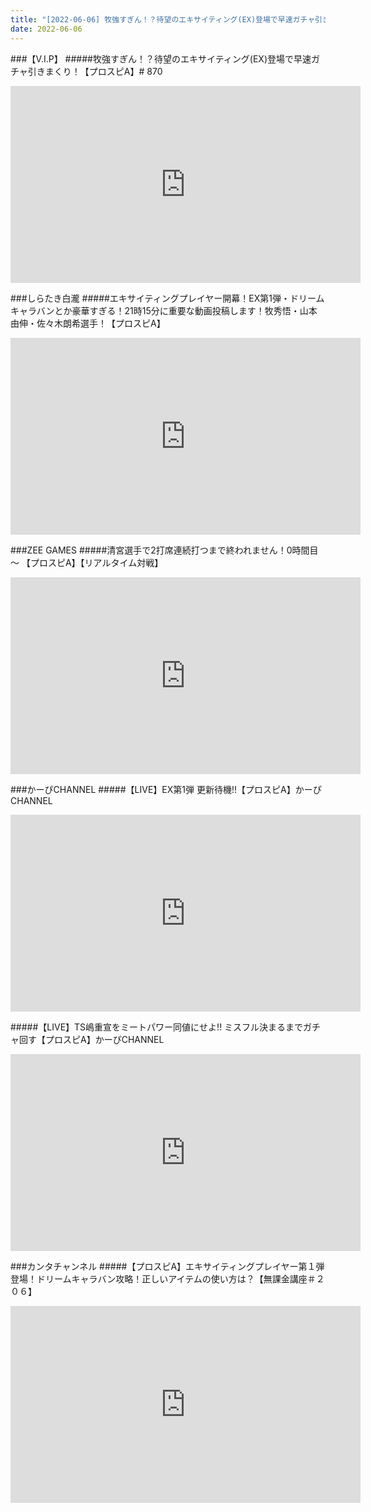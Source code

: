 ```yaml
---
title: "[2022-06-06] 牧強すぎん！？待望のエキサイティング(EX)登場で早速ガチャ引きまくり！【プロスピA】# 870 他"
date: 2022-06-06
---
```

###【V.I.P】
#####牧強すぎん！？待望のエキサイティング(EX)登場で早速ガチャ引きまくり！【プロスピA】# 870
<iframe width="560" height="315" src="https://www.youtube.com/embed/JRoYaMCvdy0" frameborder="0" allow="accelerometer; autoplay; clipboard-write; encrypted-media; gyroscope; picture-in-picture" allowfullscreen></iframe>

###しらたき白瀧
#####エキサイティングプレイヤー開幕！EX第1弾・ドリームキャラバンとか豪華すぎる！21時15分に重要な動画投稿します！牧秀悟・山本由伸・佐々木朗希選手！【プロスピA】
<iframe width="560" height="315" src="https://www.youtube.com/embed/kCdpZ5UMgZ0" frameborder="0" allow="accelerometer; autoplay; clipboard-write; encrypted-media; gyroscope; picture-in-picture" allowfullscreen></iframe>

###ZEE GAMES
#####清宮選手で2打席連続打つまで終われません！0時間目～ 【プロスピA】【リアルタイム対戦】
<iframe width="560" height="315" src="https://www.youtube.com/embed/iSicseIHo4M" frameborder="0" allow="accelerometer; autoplay; clipboard-write; encrypted-media; gyroscope; picture-in-picture" allowfullscreen></iframe>

###かーぴCHANNEL
#####【LIVE】EX第1弾 更新待機!!【プロスピA】かーぴCHANNEL
<iframe width="560" height="315" src="https://www.youtube.com/embed/bWpikbozTmQ" frameborder="0" allow="accelerometer; autoplay; clipboard-write; encrypted-media; gyroscope; picture-in-picture" allowfullscreen></iframe>

#####【LIVE】TS嶋重宣をミートパワー同値にせよ!! ミスフル決まるまでガチャ回す【プロスピA】かーぴCHANNEL
<iframe width="560" height="315" src="https://www.youtube.com/embed/ARNPZ-hhHIk" frameborder="0" allow="accelerometer; autoplay; clipboard-write; encrypted-media; gyroscope; picture-in-picture" allowfullscreen></iframe>

###カンタチャンネル
#####【プロスピA】エキサイティングプレイヤー第１弾登場！ドリームキャラバン攻略！正しいアイテムの使い方は？【無課金講座＃２０６】
<iframe width="560" height="315" src="https://www.youtube.com/embed/FRMsKgpEoDs" frameborder="0" allow="accelerometer; autoplay; clipboard-write; encrypted-media; gyroscope; picture-in-picture" allowfullscreen></iframe>


